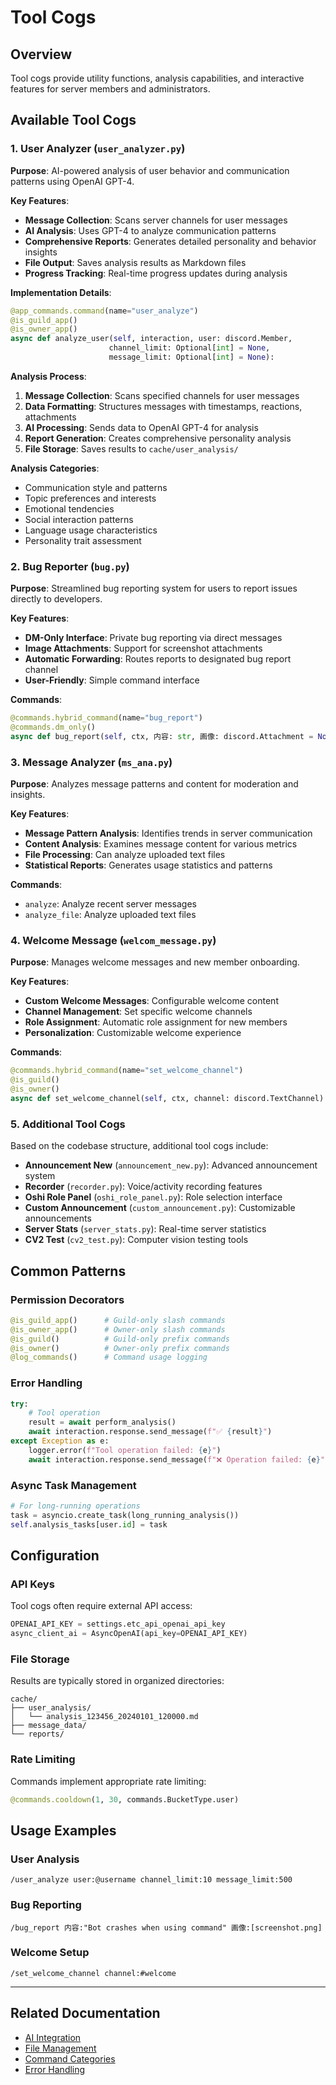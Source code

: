 # Tool Cogs

## Overview

Tool cogs provide utility functions, analysis capabilities, and interactive features for server members and administrators.

## Available Tool Cogs

### 1. User Analyzer (`user_analyzer.py`)

**Purpose**: AI-powered analysis of user behavior and communication patterns using OpenAI GPT-4.

**Key Features**:
- **Message Collection**: Scans server channels for user messages
- **AI Analysis**: Uses GPT-4 to analyze communication patterns
- **Comprehensive Reports**: Generates detailed personality and behavior insights
- **File Output**: Saves analysis results as Markdown files
- **Progress Tracking**: Real-time progress updates during analysis

**Implementation Details**:
```python
@app_commands.command(name="user_analyze")
@is_guild_app()
@is_owner_app()
async def analyze_user(self, interaction, user: discord.Member, 
                      channel_limit: Optional[int] = None,
                      message_limit: Optional[int] = None):
```

**Analysis Process**:
1. **Message Collection**: Scans specified channels for user messages
2. **Data Formatting**: Structures messages with timestamps, reactions, attachments
3. **AI Processing**: Sends data to OpenAI GPT-4 for analysis
4. **Report Generation**: Creates comprehensive personality analysis
5. **File Storage**: Saves results to `cache/user_analysis/`

**Analysis Categories**:
- Communication style and patterns
- Topic preferences and interests
- Emotional tendencies
- Social interaction patterns
- Language usage characteristics
- Personality trait assessment

### 2. Bug Reporter (`bug.py`)

**Purpose**: Streamlined bug reporting system for users to report issues directly to developers.

**Key Features**:
- **DM-Only Interface**: Private bug reporting via direct messages
- **Image Attachments**: Support for screenshot attachments
- **Automatic Forwarding**: Routes reports to designated bug report channel
- **User-Friendly**: Simple command interface

**Commands**:
```python
@commands.hybrid_command(name="bug_report")
@commands.dm_only()
async def bug_report(self, ctx, 内容: str, 画像: discord.Attachment = None):
```

### 3. Message Analyzer (`ms_ana.py`)

**Purpose**: Analyzes message patterns and content for moderation and insights.

**Key Features**:
- **Message Pattern Analysis**: Identifies trends in server communication
- **Content Analysis**: Examines message content for various metrics
- **File Processing**: Can analyze uploaded text files
- **Statistical Reports**: Generates usage statistics and patterns

**Commands**:
- `analyze`: Analyze recent server messages
- `analyze_file`: Analyze uploaded text files

### 4. Welcome Message (`welcom_message.py`)

**Purpose**: Manages welcome messages and new member onboarding.

**Key Features**:
- **Custom Welcome Messages**: Configurable welcome content
- **Channel Management**: Set specific welcome channels
- **Role Assignment**: Automatic role assignment for new members
- **Personalization**: Customizable welcome experience

**Commands**:
```python
@commands.hybrid_command(name="set_welcome_channel")
@is_guild()
@is_owner()
async def set_welcome_channel(self, ctx, channel: discord.TextChannel):
```

### 5. Additional Tool Cogs

Based on the codebase structure, additional tool cogs include:

- **Announcement New** (`announcement_new.py`): Advanced announcement system
- **Recorder** (`recorder.py`): Voice/activity recording features  
- **Oshi Role Panel** (`oshi_role_panel.py`): Role selection interface
- **Custom Announcement** (`custom_announcement.py`): Customizable announcements
- **Server Stats** (`server_stats.py`): Real-time server statistics
- **CV2 Test** (`cv2_test.py`): Computer vision testing tools

## Common Patterns

### Permission Decorators
```python
@is_guild_app()      # Guild-only slash commands
@is_owner_app()      # Owner-only slash commands
@is_guild()          # Guild-only prefix commands
@is_owner()          # Owner-only prefix commands
@log_commands()      # Command usage logging
```

### Error Handling
```python
try:
    # Tool operation
    result = await perform_analysis()
    await interaction.response.send_message(f"✅ {result}")
except Exception as e:
    logger.error(f"Tool operation failed: {e}")
    await interaction.response.send_message(f"❌ Operation failed: {e}")
```

### Async Task Management
```python
# For long-running operations
task = asyncio.create_task(long_running_analysis())
self.analysis_tasks[user.id] = task
```

## Configuration

### API Keys
Tool cogs often require external API access:
```python
OPENAI_API_KEY = settings.etc_api_openai_api_key
async_client_ai = AsyncOpenAI(api_key=OPENAI_API_KEY)
```

### File Storage
Results are typically stored in organized directories:
```
cache/
├── user_analysis/
│   └── analysis_123456_20240101_120000.md
├── message_data/
└── reports/
```

### Rate Limiting
Commands implement appropriate rate limiting:
```python
@commands.cooldown(1, 30, commands.BucketType.user)
```

## Usage Examples

### User Analysis
```
/user_analyze user:@username channel_limit:10 message_limit:500
```

### Bug Reporting
```
/bug_report 内容:"Bot crashes when using command" 画像:[screenshot.png]
```

### Welcome Setup
```
/set_welcome_channel channel:#welcome
```

---

## Related Documentation

- [AI Integration](../04-utilities/03-ai-integration.md)
- [File Management](../04-utilities/04-file-management.md)
- [Command Categories](../06-commands/01-command-categories.md)
- [Error Handling](../02-core/04-error-handling.md)
